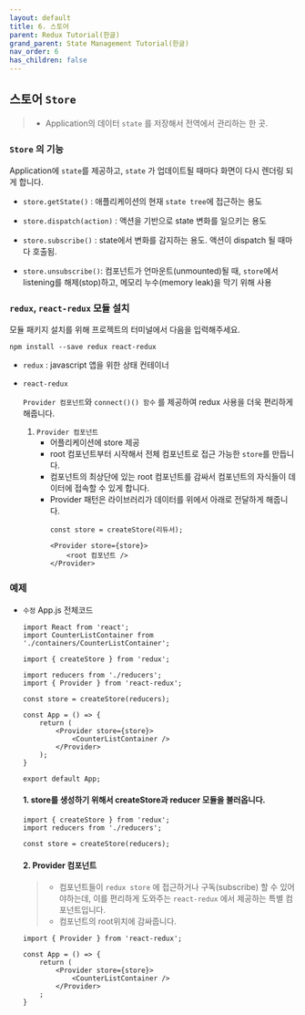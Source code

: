 ```yaml
---
layout: default
title: 6. 스토어
parent: Redux Tutorial(한글)
grand_parent: State Management Tutorial(한글)
nav_order: 6
has_children: false
---
```


## 스토어 `Store`

> - Application의 데이터 `state` 를 저장해서 전역에서 관리하는 한 곳.

### `Store` 의 기능
Application에 `state`를 제공하고, `state` 가 업데이트될 때마다 화면이 다시 렌더링 되게 합니다.

 - `store.getState()` : 애플리케이션의 현재 `state tree`에 접근하는 용도
 
 - `store.dispatch(action)` : 액션을 기반으로 state 변화를 일으키는 용도
 
 - `store.subscribe()` : state에서 변화를 감지하는 용도. 액션이 dispatch 될 때마다 호출됨.
 - `store.unsubscribe()`: 컴포넌트가 언마운트(unmounted)될 때, `store`에서 listening를 해제(stop)하고, 메모리 누수(memory leak)을 막기 위해 사용
		 

### `redux`, `react-redux` 모듈 설치
모듈 패키지 설치를 위해 프로젝트의 터미널에서 다음을 입력해주세요.
```
npm install --save redux react-redux
```
 - `redux` : javascript 앱을 위한 상태 컨테이너
 - `react-redux`
 
    `Provider 컴포넌트`와 `connect()() 함수` 를 제공하여 redux 사용을 더욱 편리하게 해줍니다.
    
    1. `Provider 컴포넌트`
        - 어플리케이션에 store 제공
        - root 컴포넌트부터 시작해서 전체 컴포넌트로 접근 가능한 `store`를 만듭니다.
        - 컴포넌트의 최상단에 있는 root 컴포넌트를 감싸서 컴포넌트의 자식들이 데이터에 접속할 수 있게 합니다.
        - Provider 패턴은 라이브러리가 데이터를 위에서 아래로 전달하게 해줍니다. 
            ```
            const store = createStore(리듀서);
            
            <Provider store={store}> 
                <root 컴포넌트 />
            </Provider>
            ```
    

### 예제
- `수정` App.js 전체코드
    ```
    import React from 'react';
    import CounterListContainer from './containers/CounterListContainer';
    
    import { createStore } from 'redux';
    
    import reducers from './reducers';
    import { Provider } from 'react-redux';
    
    const store = createStore(reducers);
    
    const App = () => {
        return (
            <Provider store={store}>
                <CounterListContainer />
            </Provider>
        );
    }
    
    export default App;
    ```

	#### 1. store를 생성하기 위해서 createStore과 reducer 모듈을 불러옵니다.
		
	```
	import { createStore } from 'redux';  
	import reducers from './reducers';  

	const store = createStore(reducers);  
	```

	#### 2. Provider 컴포넌트
	> - 컴포넌트들이 `redux store` 에 접근하거나 구독(subscribe) 할 수 있어야하는데, 이를 편리하게 도와주는 `react-redux` 에서 제공하는 특별 컴포넌트입니다.  
	> - 컴포넌트의 root위치에 감싸줍니다.
    ```
    import { Provider } from 'react-redux';
    
    const App = () => {
        return (
            <Provider store={store}>
                <CounterListContainer />
            </Provider>
        ;
    }
    ```